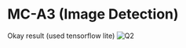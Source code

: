 # MC-A3 (Image Detection)
Okay result (used tensorflow lite) ![Q2](https://github.com/SahilMoreIIIT/MC-A3/assets/142232037/9fe2f5d2-ae8d-4ca3-8315-ff1fa9b01308)
